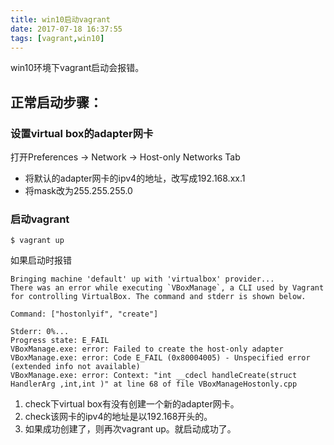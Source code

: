 ```yaml
---
title: win10启动vagrant
date: 2017-07-18 16:37:55
tags: [vagrant,win10]
---
```

win10环境下vagrant启动会报错。    
## 正常启动步骤：
### 设置virtual box的adapter网卡    
打开Preferences -> Network -> Host-only Networks Tab    

* 将默认的adapter网卡的ipv4的地址，改写成192.168.xx.1
* 将mask改为255.255.255.0

### 启动vagrant

    $ vagrant up 
    
如果启动时报错    
    
    Bringing machine 'default' up with 'virtualbox' provider...
    There was an error while executing `VBoxManage`, a CLI used by Vagrant
    for controlling VirtualBox. The command and stderr is shown below.

    Command: ["hostonlyif", "create"]

    Stderr: 0%...
    Progress state: E_FAIL
    VBoxManage.exe: error: Failed to create the host-only adapter
    VBoxManage.exe: error: Code E_FAIL (0x80004005) - Unspecified error (extended info not available)
    VBoxManage.exe: error: Context: "int __cdecl handleCreate(struct HandlerArg ,int,int )" at line 68 of file VBoxManageHostonly.cpp
    
1. check下virtual box有没有创建一个新的adapter网卡。
2. check该网卡的ipv4的地址是以192.168开头的。
3. 如果成功创建了，则再次vagrant up。就启动成功了。
